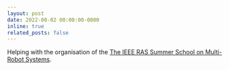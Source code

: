 ```yaml
---
layout: post
date: 2022-08-02 00:00:00-0000
inline: true
related_posts: false
---
```


Helping with the organisation of the [The IEEE RAS Summer School on Multi-Robot Systems](http://mrs.felk.cvut.cz/summer-school-2022/).
